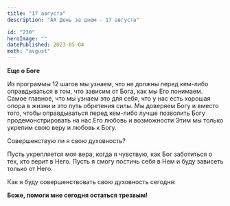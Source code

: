 ```yaml
---
title: "17 августа"
description: "АА День за днем - 17 августа"

id: "230"
heroImage: ""
datePublished: 2023-05-04
moth: "avgust"
---
```


**Еще о Боге**

Из программы 12 шагов мы узнаем, что не должны перед кем-либо оправдываться в
том, что зависим от Бога, как мы Его понимаем. Самое главное, что мы узнаем
это для себя, что у нас есть хорошая опора в жизни и это путь обретения силы.
Мы доверяем Богу и вместо того, чтобы оправдываться перед кем-либо лучше
позволить Богу продемонстрировать на нас Его любовь и возможности Этим мы
только укрепим свою веру и любовь к Богу.

Совершенствую ли я свою духовность?

Пусть укрепляется моя вера, когда я чувствую, как Бог заботиться о тех, кто
верит в Него. Пусть я смогу постичь себя в Нем и буду зависеть только от Него.

Как я буду совершенствовать свою духовность сегодня:

**Боже, помоги мне сегодня остаться трезвым!**
